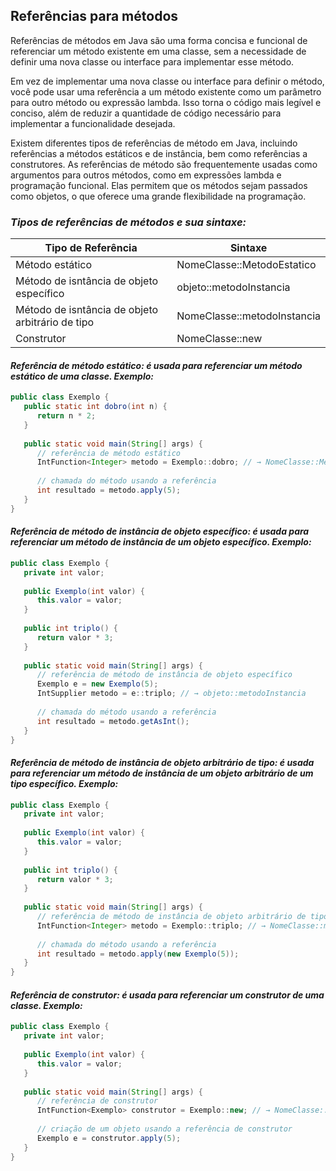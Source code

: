 ## **Referências para métodos**

Referências de métodos em Java são uma forma concisa e funcional de referenciar um método existente em uma classe, sem a necessidade de definir uma nova classe ou interface para implementar esse método.

Em vez de implementar uma nova classe ou interface para definir o método, você pode usar uma referência a um método existente como um parâmetro para outro método ou expressão lambda. Isso torna o código mais legível e conciso, além de reduzir a quantidade de código necessário para implementar a funcionalidade desejada.

Existem diferentes tipos de referências de método em Java, incluindo referências a métodos estáticos e de instância, bem como referências a construtores. As referências de método são frequentemente usadas como argumentos para outros métodos, como em expressões lambda e programação funcional. Elas permitem que os métodos sejam passados como objetos, o que oferece uma grande flexibilidade na programação.

### ***Tipos de referências de métodos e sua sintaxe:***
| Tipo de Referência | Sintaxe |
| -------- | -------- |
| Método estático | NomeClasse::MetodoEstatico |
| Método de isntância de objeto específico | objeto::metodoInstancia |
| Método de isntância de objeto arbitrário de tipo | NomeClasse::metodoInstancia |
| Construtor | NomeClasse::new |


#### ***Referência de método estático: é usada para referenciar um método estático de uma classe. Exemplo:***

```java
public class Exemplo {
   public static int dobro(int n) {
      return n * 2;
   }
   
   public static void main(String[] args) {
      // referência de método estático
      IntFunction<Integer> metodo = Exemplo::dobro; // → NomeClasse::MetodoEstatico
      
      // chamada do método usando a referência
      int resultado = metodo.apply(5);
   }
}
```

#### ***Referência de método de instância de objeto específico: é usada para referenciar um método de instância de um objeto específico. Exemplo:***

```java
public class Exemplo {
   private int valor;
   
   public Exemplo(int valor) {
      this.valor = valor;
   }
   
   public int triplo() {
      return valor * 3;
   }
   
   public static void main(String[] args) {
      // referência de método de instância de objeto específico
      Exemplo e = new Exemplo(5);
      IntSupplier metodo = e::triplo; // → objeto::metodoInstancia
      
      // chamada do método usando a referência
      int resultado = metodo.getAsInt();
   }
}
```

#### ***Referência de método de instância de objeto arbitrário de tipo: é usada para referenciar um método de instância de um objeto arbitrário de um tipo específico. Exemplo:***

```java
public class Exemplo {
   private int valor;
   
   public Exemplo(int valor) {
      this.valor = valor;
   }
   
   public int triplo() {
      return valor * 3;
   }
   
   public static void main(String[] args) {
      // referência de método de instância de objeto arbitrário de tipo
      IntFunction<Integer> metodo = Exemplo::triplo; // → NomeClasse::metodoInstancia
      
      // chamada do método usando a referência
      int resultado = metodo.apply(new Exemplo(5));
   }
}
```

#### ***Referência de construtor: é usada para referenciar um construtor de uma classe. Exemplo:***

```java
public class Exemplo {
   private int valor;
   
   public Exemplo(int valor) {
      this.valor = valor;
   }
   
   public static void main(String[] args) {
      // referência de construtor
      IntFunction<Exemplo> construtor = Exemplo::new; // → NomeClasse::new
      
      // criação de um objeto usando a referência de construtor
      Exemplo e = construtor.apply(5);
   }
}
```
